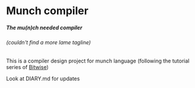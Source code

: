 # Munch compiler

##### The mu(n)ch needed compiler
###### (couldn't find a more lame tagline)

This is a compiler design project for munch language (following the tutorial series of [Bitwise](https://www.youtube.com/channel/UCguWV1bZg1QiWbY32vGnOLw))

Look at DIARY.md for updates
